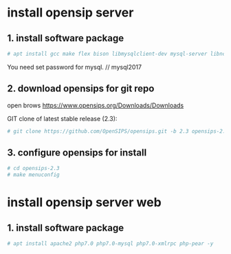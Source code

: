 # install opensip server


## 1. install software package
```sh
# apt install gcc make flex bison libmysqlclient-dev mysql-server libncurses5-dev libncursesw5-dev git vim -y
```
You need set password for mysql.  // mysql2017


## 2. download opensips for git repo
open brows https://www.opensips.org/Downloads/Downloads

GIT clone of latest stable release (2.3):
```sh
# git clone https://github.com/OpenSIPS/opensips.git -b 2.3 opensips-2.3
```
## 3. configure opensips for install
```sh
# cd opensips-2.3
# make menuconfig
``` 


# install opensip server web 

## 1. install software package
```sh
# apt install apache2 php7.0 php7.0-mysql php7.0-xmlrpc php-pear -y
```
